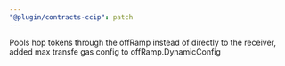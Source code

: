 ```yaml
---
"@plugin/contracts-ccip": patch
---
```


Pools hop tokens through the offRamp instead of directly to the receiver, added max transfe gas config to offRamp.DynamicConfig
